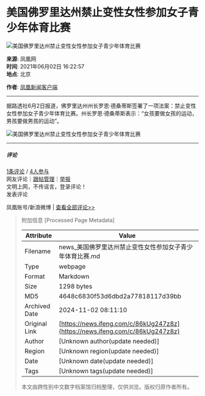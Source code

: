 # 美国佛罗里达州禁止变性女性参加女子青少年体育比赛

![美国佛罗里达州禁止变性女性参加女子青少年体育比赛](https://d.ifengimg.com/w121_h75_q90/x0.ifengimg.com/ucms/2021_23/F5B61A001523746D185A420D2F584AA4127EDE3F_size69_w640_h360.jpg)

**来源**: 凤凰网  
**时间**: 2021年06月02日 16:22:57  
**地点**: 北京  

**作者**: [凤凰新闻客户端](https://ishare.ifeng.com/mediaShare/home/1593041/media)  

---

据路透社6月2日报道，佛罗里达州州长罗恩·德桑蒂斯签署了一项法案：禁止变性女性参加女子青少年体育比赛。州长罗恩·德桑蒂斯表示：“女孩要做女孩的运动，男孩要做男孩的运动”。

![美国佛罗里达州禁止变性女性参加女子青少年体育比赛](https://x0.ifengimg.com/ucms/2021_23/F5B61A001523746D185A420D2F584AA4127EDE3F_size69_w640_h360.jpg)

---

##### 评论

[1条评论](//gentie.ifeng.com/c/comment/86kUg247z8z) / [4人参与](//gentie.ifeng.com/c/comment/86kUg247z8z)  
网友评论｜[跟帖管理](//gentie.ifeng.com/commentManage)｜[举报](//gentie.ifeng.com/superviseReport)  
文明上网，不传谣言，登录评论！  
发表评论  

凤凰账号/新浪微博 | [查看全部评论>>](//gentie.ifeng.com/c/comment/86kUg247z8z)

> 附加信息 [Processed Page Metadata]
>
> | Attribute       | Value                                  |
> |-----------------|----------------------------------------|
> | Filename        | news_美国佛罗里达州禁止变性女性参加女子青少年体育比赛.md                             |
> | Type            | webpage                                 |
> | Format          | Markdown                               |
> | Size            | 1298 bytes                           |
> | MD5             | 4648c6830f53d6dbd2a77818117d39bb                                  |
> | Archived Date   | 2024-11-02 08:11:10                             |
> | Original Link   | [https://news.ifeng.com/c/86kUg247z8z](https://news.ifeng.com/c/86kUg247z8z)                         |
> | Author          | [Unknown author(update needed)]                              |
> | Region          | [Unknown region(update needed)]                              |
> | Date            | [Unknown date(update needed)]                                 |
> | Tags            | [Unknown tags(update needed)]                                 |
>
> 本文由跨性别中文数字档案馆归档整理，仅供浏览。版权归原作者所有。
>